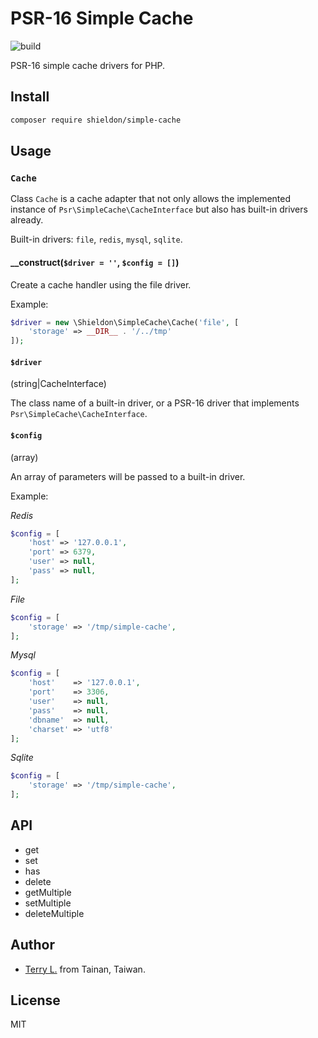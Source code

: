 # PSR-16 Simple Cache

![build](https://github.com/terrylinooo/simple-cache/workflows/build/badge.svg?branch=master)

PSR-16 simple cache drivers for PHP.

## Install

```bash
composer require shieldon/simple-cache
```

## Usage

### `Cache`

Class `Cache` is a cache adapter that not only allows the implemented instance of `Psr\SimpleCache\CacheInterface` but also has built-in drivers already.

Built-in drivers: `file`, `redis`, `mysql`, `sqlite`.

####  __construct(`$driver = ''`, `$config = []`)

Create a cache handler using the file driver.

Example:

```php
$driver = new \Shieldon\SimpleCache\Cache('file', [
    'storage' => __DIR__ . '/../tmp'
]);
```

#### `$driver`

(string|CacheInterface)

The class name of a built-in driver, or a PSR-16 driver that implements `Psr\SimpleCache\CacheInterface`.

#### `$config`

(array)

An array of parameters will be passed to a built-in driver.

Example:

*Redis*
```php
$config = [
    'host' => '127.0.0.1',
    'port' => 6379,
    'user' => null,
    'pass' => null,
];
```

*File*
```php
$config = [
    'storage' => '/tmp/simple-cache',
];
```

*Mysql*
```php
$config = [
    'host'    => '127.0.0.1',
    'port'    => 3306,
    'user'    => null,
    'pass'    => null,
    'dbname'  => null,
    'charset' => 'utf8'
];
```

*Sqlite*
```php
$config = [
    'storage' => '/tmp/simple-cache',
];
```

## API

- get
- set
- has
- delete
- getMultiple
- setMultiple
- deleteMultiple

## Author

- [Terry L.](https://terryl.in/) from Tainan, Taiwan.

## License

MIT



